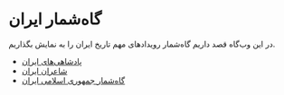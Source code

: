 # گاه‌شمار ایران

در این وب‌گاه قصد داریم گاه‌شمار رویدادهای مهم تاریخ ایران را به نمایش بگذاریم.

* [پادشاهی‌های ایران](kingdoms.md)
* [شاعران ایران](poets.md)
* [گاه‌شمار جمهوری اسلامی ایران](islamicRepublicOfIran.md)